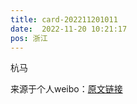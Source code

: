 ```yaml
---
title: card-202211201011
date:  2022-11-20 10:21:17
pos: 浙江
---
```

杭马 

来源于个人weibo：[原文链接](https://m.weibo.cn/status/MfS0pwPCp?mblogid=MfS0pwPCp)